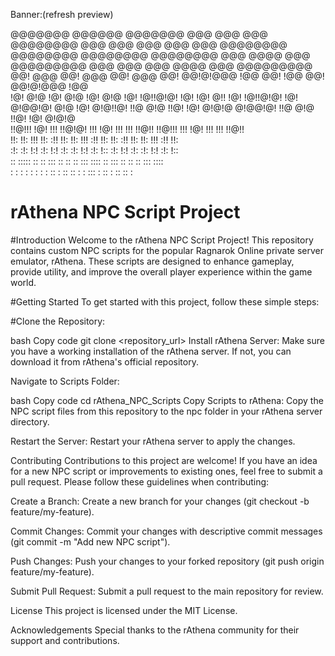Banner:(refresh preview)
                                                                                               
@@@@@@@    @@@@@@   @@@@@@@   @@@  @@@  @@@   @@@@@@@@     @@@  @@@  @@@  @@@  @@@   @@@@@@@@  
@@@@@@@@  @@@@@@@@  @@@@@@@@  @@@  @@@@ @@@  @@@@@@@@@     @@@  @@@  @@@  @@@@ @@@  @@@@@@@@@  
@@!  @@@  @@!  @@@  @@!  @@@  @@!  @@!@!@@@  !@@           @@!  !@@  @@!  @@!@!@@@  !@@        
!@!  @!@  !@!  @!@  !@!  @!@  !@!  !@!!@!@!  !@!           !@!  @!!  !@!  !@!!@!@!  !@!        
@!@@!@!   @!@  !@!  @!@!!@!   !!@  @!@ !!@!  !@! @!@!@     @!@@!@!   !!@  @!@ !!@!  !@! @!@!@  
!!@!!!    !@!  !!!  !!@!@!    !!!  !@!  !!!  !!! !!@!!     !!@!!!    !!!  !@!  !!!  !!! !!@!!  
!!:       !!:  !!!  !!: :!!   !!:  !!:  !!!  :!!   !!:     !!: :!!   !!:  !!:  !!!  :!!   !!:  
:!:       :!:  !:!  :!:  !:!  :!:  :!:  !:!  :!:   !::     :!:  !:!  :!:  :!:  !:!  :!:   !::  
 ::       ::::: ::  ::   :::   ::   ::   ::   ::: ::::      ::  :::   ::   ::   ::   ::: ::::  
 :         : :  :    :   : :  :    ::    :    :: :: :       :   :::  :    ::    :    :: :: :

# rAthena NPC Script Project
#Introduction
Welcome to the rAthena NPC Script Project! This repository contains custom NPC scripts for the popular Ragnarok Online private server emulator, rAthena. These scripts are designed to enhance gameplay, provide utility, and improve the overall player experience within the game world.

#Getting Started
To get started with this project, follow these simple steps:

#Clone the Repository:

bash
Copy code
git clone <repository_url>
Install rAthena Server:
Make sure you have a working installation of the rAthena server. If not, you can download it from rAthena's official repository.

Navigate to Scripts Folder:

bash
Copy code
cd rAthena_NPC_Scripts
Copy Scripts to rAthena:
Copy the NPC script files from this repository to the npc folder in your rAthena server directory.

Restart the Server:
Restart your rAthena server to apply the changes.

Contributing
Contributions to this project are welcome! If you have an idea for a new NPC script or improvements to existing ones, feel free to submit a pull request. Please follow these guidelines when contributing:

Create a Branch:
Create a new branch for your changes (git checkout -b feature/my-feature).

Commit Changes:
Commit your changes with descriptive commit messages (git commit -m "Add new NPC script").

Push Changes:
Push your changes to your forked repository (git push origin feature/my-feature).

Submit Pull Request:
Submit a pull request to the main repository for review.

License
This project is licensed under the MIT License.

Acknowledgements
Special thanks to the rAthena community for their support and contributions.
